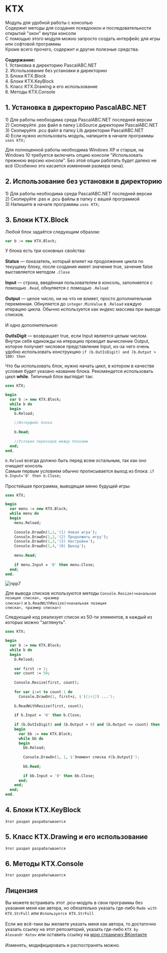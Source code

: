 # KTX
Модуль для удобной работы с консолью<br/>
Содержит методы для создания псевдоокон и последовательности открытий "окон" внутри консоли<br/>
С помощью этого модуля можно запросто создать интерфейс для игры или софтовой программы<br/>
Кроме всего прочего, содержит и другие полезные средства.<br/><br/>
<b>Содержание:</b><br/>
1\. Установка в директорию PascalABC.NET<br/>
2\. Использование без установки в директорию<br/>
3\. Блоки KTX.Block<br/>
4\. Блоки KTX.KeyBlock<br/>
5\. Класс KTX.Drawing и его использование<br/>
6\. Методы KTX.Console<br/>

## 1. Установка в директорию PascalABC.NET
<ingore>1) </ignore>Для работы необходима среда PascalABC.NET последней версии<br/>
<ingore>2) </ignore>Скопируйте .pas файл в папку LibSource директории PascalABC.NET<br/>
<ingore>3) </ignore>Скопируйте .pcu файл в папку Lib директории PascalABC.NET<br/>
<ingore>4) </ignore>Если нужно использовать модуль, напишите в начале программы <code>uses KTX;</code><br/>

Для полноценной работы необходима Windows XP и старше, на Windows 10 требуется включить опцию консоли "Использовать прежнюю версию консоли".
Без этой опции работать будет далеко не всё (Особенно это касается изменения размера окна).

## 2. Использование без установки в директорию
<ingore>1) </ignore>Для работы необходима среда PascalABC.NET последней версии<br/>
<ingore>2) </ignore>Скопируйте .pas и .pcu файлы в папку с вашей программой<br/>
<ingore>3) </ignore>Напишите в начале программы <code>uses KTX;</code><br/>

## 3. Блоки KTX.Block
Любой блок задаётся следующим образом:<br/>
```pas
var b := new KTX.Block;
```
У блока есть три основных свойства:<br/><br/>
<b>Status</b> — показатель, который влияет на продолжение цикла по текущему блоку, после создания имеет значение true, зачение false выставляется методом <code>.Close</code><br/><br/>
<b>Input</b> — строка, введённая пользователем в консоль, заполняется с помощью <code>.Read</code>, обнуляется с помощью <code>.Reload</code><br/><br/>
<b>Output</b> — целое число, ни на что не влияет, просто дополнительная переменная. Обнуляется до <code>integer.MinValue</code> в <code>.Reload</code> каждую итерацию цикла. Обычно используется как индекс массива при выводе списков.<br/><br/>
И одно дополнительное:<br/><br/>
<b>OutIsDigit</b> — возвращает true, если Input является целым числом. Внутри себя единожды на итерацию проводит вычисление Output, которое получает числовое представление Input, из-за чего очень удобно использовать конструкцию <code>if (b.OutIsDigit) and (b.Output > 100) then</code>

Что бы использовать блок, нужно начать цикл, в котором в качестве условия будет указано название блока. Рекомендется использовать цикл <b>while</b>. Типичный блок выглядит так:
```pas
uses KTX;

begin
  var b := new KTX.Block;
  while b do
  begin
    b.Reload;
    
    //Интерфейс блока
    
    b.Read;
    
    //Условия переходов между блоками
  end;
end.
```
<code>b.Reload</code> всегда должно быть перед всем остальным, так как оно очищает консоль<br/>
Самым первым условием обычно прописывается выход из блока: <code>if b.Input='0' then b.Close;</code><br/><br/>
Простейшая программа, выводящая меню будущей игры:<br/>
```pas
uses KTX;

begin
  var menu := new KTX.Block;
  while menu do
  begin
    menu.Reload;
    
    Console.DrawOn(1,1,'(1) Новая игра');
    Console.DrawOn(1,2,'(2) Продолжить игру');
    Console.DrawOn(1,3,'(3) Настройки');
    Console.DrawOn(1,4,'(0) Выход');
    
    menu.Read;
    
    if menu.Input = '0' then menu.Close;
  end;
end.
```
![npp7](https://user-images.githubusercontent.com/44296606/50459403-d0c96e00-097b-11e9-90f4-25a40257a489.png)

Для вывода списков используются методы <code>Console.Resize(<начальная позиция списка>, <размер списка>)</code> и <code>b.ReadWithResize(<начальная позиция списка>, <размер списка>)</code>

Следующий код реализует список из 50-ти элементов, в каждый из которых можно "заглянуть".
```pas
uses KTX;

begin
  var b := new KTX.Block;
  while b do
  begin
    b.Reload;
    
    var first := 1;
    var count := 50;
      
    Console.Resize(first, count);
    
    for var i:=0 to count-1 do
      Console.DrawOn(1, first+i, $'({i+1}) ...');
    
    b.ReadWithResize(first, count);
    
    if b.Input = '0' then b.Close;
    
    if (b.OutIsDigit) and (b.Output > 0) and (b.Output <= count) then
    begin
      var bb := new KTX.Block;
      while bb do
      begin
        bb.Reload;
        
        Console.DrawOn(1, 1, $'Элемент списка #{b.Output}');
        
        bb.Read;
        
        if bb.Input = '0' then bb.Close;
      end;
    end;
  end;
end.
```

## 4. Блоки KTX.KeyBlock
<code>Этот раздел разрабатывается</code>

## 5. Класс KTX.Drawing и его использование
<code>Этот раздел разрабатывается</code>

## 6. Методы KTX.Console
<code>Этот раздел разрабатывается</code>

## Лицензия
Вы можете встраивать этот .pcu-модуль в свои программы без указания меня как автора, но обязательно указать где-либо <code>Made with KTX.StrFull</code> или <code>Используется KTX.StrFull</code><br/><br/>
Если же всё-таки вы желаете указать меня как автора, то достаточно указать ссылку на этот репозиторий, указать где-либо <code>KTX by Alexandr Kotov</code> или оставить ссылку на [мою страничку ВКонтакте](https://vk.com/id219453333)<br/><br/>
Изменять, модифицировать и распостранять можно.

